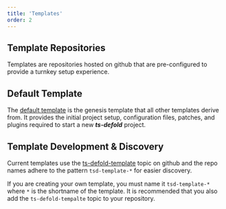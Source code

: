 ```yaml
---
title: 'Templates'
order: 2
---
```


## Template Repositories

Templates are repositories hosted on github that are pre-configured to provide a 
turnkey setup experience.

## Default Template
The [default template](https://github.com/ts-defold/tsd-template) is the genesis 
template that all other templates derive from. It provides the initial project setup, 
configuration files, patches, and plugins required to start a new ***ts-defold*** project.

## Template Development & Discovery
Current templates use the [ts-defold-template](https://github.com/topics/ts-defold-template) 
topic on github and the repo names adhere to the pattern `tsd-template-*` for easier 
discovery.

If you are creating your own template, you must name it `tsd-template-*` 
where `*` is the shortname of the template. It is recommended that you also add 
the `ts-defold-tempalte` topic to your repository.

